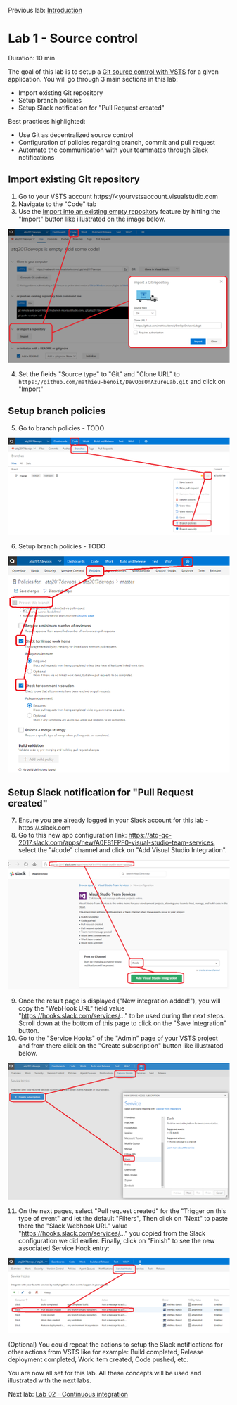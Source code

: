 Previous lab: [Introduction](../Introduction)

# Lab 1 - Source control

Duration: 10 min

The goal of this lab is to setup a [Git source control with VSTS](https://docs.microsoft.com/en-us/vsts/git/overview) for a given application. You will go through 3 main sections in this lab:

- Import existing Git repository
- Setup branch policies
- Setup Slack notification for "Pull Request created"

Best practices highlighted:

- Use Git as decentralized source control
- Configuration of policies regarding branch, commit and pull request
- Automate the communication with your teammates through Slack notifications

## Import existing Git repository

1. Go to your VSTS account https://<yourvstsaccount.visualstudio.com
2. Navigate to the "Code" tab
3. Use the [Import into an existing empty repository](https://docs.microsoft.com/en-us/vsts/git/import-git-repository#import-into-an-existing-empty-repo) feature by hitting the "Import" button like illustrated on the image below.

![VSTSCode - Import GitHub Repository](./imgs/VSTSCode-ImportGitHubRepository.PNG)

4. Set the fields "Source type" to "Git" and "Clone URL" to `https://github.com/mathieu-benoit/DevOpsOnAzureLab.git` and click on "Import"

## Setup branch policies

5. Go to branch policies - TODO

![VSTSCode - Go To Branch Policies](./imgs/VSTSCode-GoTo-BranchPolicies.PNG)

6. Setup branch policies - TODO

![VSTSCode - Setup Branch Policies](./imgs/VSTSCode-Setup-BranchPolicies.PNG)

## Setup Slack notification for "Pull Request created"

7. Ensure you are already logged in your Slack account for this lab - https://<youraccount>.slack.com
8. Go to this new app configuration link: https://atq-qc-2017.slack.com/apps/new/A0F81FPF0-visual-studio-team-services, select the "#code" channel and click on "Add Visual Studio Integration".

![Slack - Add Visual Studio Integration - Code Pushed](./imgs/Slack-AddVisualStudioIntegration-CodePushed.PNG)

9. Once the result page is displayed ("New integration added!"), you will copy the "WebHook URL" field value "https://hooks.slack.com/services/..." to be used during the next steps. Scroll down at the bottom of this page to click on the "Save Integration" button.
10. Go to the "Service Hooks" of the "Admin" page of your VSTS project and from there click on the "Create subscription" button like illustrated below.

![ServiceHooks - Notification To Slack - Setup](./imgs/ServiceHooks-NotificationToSlack-Setup.PNG)

11. On the next pages, select "Pull request created" for the "Trigger on this type of event" and let the default "Filters", Then click on "Next" to paste there the "Slack Webhook URL" value "https://hooks.slack.com/services/..." you copied from the Slack configuration we did earlier. Finally, click on "Finish" to see the new associated Service Hook entry:

![ServiceHooks - Pull Request Created Notification To Slack - Added](./imgs/ServiceHooks-PullRequestCreatedNotificationToSlack-Added.PNG)

(Optional) You could repeat the actions to setup the Slack notifications for other actions from VSTS like for example: Build completed, Release deployment completed, Work item created, Code pushed, etc.

You are now all set for this lab. All these concepts will be used and illustrated with the next labs.

Next lab: [Lab 02 - Continuous integration](../Lab%2002%20-%20Continuous%20integration/README.md)